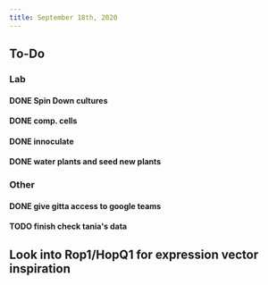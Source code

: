 ```yaml
---
title: September 18th, 2020
---
```


## **To-Do**
### **Lab**
#### DONE Spin Down cultures

#### DONE comp. cells

#### DONE innoculate

#### DONE water plants and seed new plants

### **Other**
#### DONE give gitta access to google teams

#### TODO finish check tania's data

## Look into Rop1/HopQ1 for expression vector inspiration

## 

